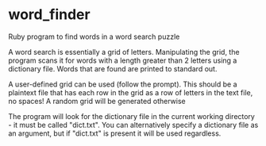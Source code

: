 word_finder
===========

Ruby program to find words in a word search puzzle

A word search is essentially a grid of letters. Manipulating the grid, the program scans it for words with
a length greater than 2 letters using a dictionary file. Words that are found are printed to standard out.

A user-defined grid can be used (follow the prompt). This should be a plaintext file that has
each row in the grid as a row of letters in the text file, no spaces!
A random grid will be generated otherwise

The program will look for the dictionary file in the current working directory - it must be called "dict.txt". 
You can alternatively specify a dictionary file as an argument, but if "dict.txt" is present it will be used 
regardless.
